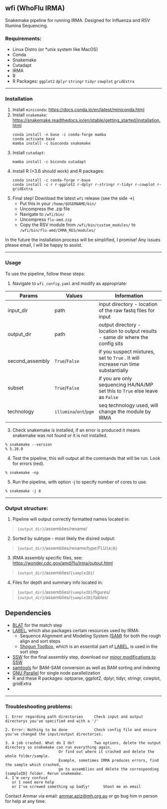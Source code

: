 ## wfi (WhoFlu IRMA) 

Snakemake pipeline for running IRMA. Designed for Influenza and RSV Illumina Sequencing.

### Requirements:
- Linux Distro (or \*unix system like MacOS) 
- Conda
- Snakemake
- Cutadapt
- IRMA
- R
- R Packages: `ggplot2` `dplyr` `stringr` `tidyr` `cowplot` `gridExtra`

---
### Installation

1. Install `miniconda`: https://docs.conda.io/en/latest/miniconda.html
2. Install `snakemake`: https://snakemake.readthedocs.io/en/stable/getting_started/installation.html
    ```
    conda install -n base -c conda-forge mamba
    conda activate base
    mamba install -c bioconda snakemake
    ```
3. Install `cutadapt`:
    ```
    mamba install -c biconda cutadapt
    ```
4. Install R (>3.6 should work) and R packages:
    ```
    conda install -c conda-forge r-base 
    conda install -c r r-ggplot2 r-dplyr r-stringr r-tidyr r-cowplot r-gridExtra
    ```
5. Final step! Download the latest `wfi` release (see the side ->)
	- Put this in your `/home/$USERNAME/bin/`
	- Uncompress the .zip file
	- Navigate to `/wfi/bin/`
	- Uncompress `flu-amd.zip`
	- Copy the RSV module from `/wfi/bin/custom_modules/` to `/wfi/bin/flu-amd/IRMA_RES/modules/`

In the future the installation process will be simplified, I promise! Any issues please email, I will be happy to assist.

---
### Usage

To use the pipeline, follow these steps:

1. Navigate to `wfi_config.yaml` and modify as appropriate:

| Params | Values | Information |
| --- | --- | --- |
| input_dir | path | input directory - location of the raw fastq files for input |
|output_dir|path|output directory - location to output results - same dir where the config sits|
|second_assembly|`True`/`False`|if you suspect mixtures, set to `True` . It will increase run time substantially|
|subset|`True`/`False`|if you are only sequencing HA/NA/MP set this to `True` else leave as `False`|
|technology|`illumina`/`ont`/`pgm`| seq technology used, will change the module by IRMA|


3. Check snakemake is installed, if an error is produced it means snakemake was not found or it is not installed.
```	
% snakemake --version
% 5.10.0 
```

4. Test the pipeline, this will output all the commands that will be run. Look for errors (red).
```
% snakemake -np
```

5. Run the pipeline, with option -j to specify number of cores to use.
```
% snakemake -j 8
```
---
### Output structure:
	
1. Pipeline will output correctly formatted names located in:
	
> `{output_dir}`/assemblies/rename/

2. Sorted by subtype - most likely the disired output:
	
> `{output_dir}`/assemblies/rename/type/FLU`{A|B}`

3. IRMA assembly specific files, see: https://wonder.cdc.gov/amd/flu/irma/output.html
	
> `{output_dir}`/assemblies/`{sampleID}`/

4. Files for depth and summary info located in:
	
> `{output_dir}`/assemblies/`{sampleID}`/figures/
> `{output_dir}`/assemblies/`{sampleID}`/tables/
	


## Dependencies

- [BLAT] for the match step
- [LABEL], which also packages certain resources used by IRMA:
    - Sequence Alignment and Modeling System ([SAM]) for both the rough align and sort steps
    - [Shogun Toolbox], which is an essential part of [LABEL], is used in the sort step
- [SSW] for the final assembly step, download our [minor modifications to SSW](https://wonder.cdc.gov/amd/flu/irma/ssw-modified.tar.gz)
- [samtools] for BAM-SAM conversion as well as BAM sorting and indexing
- [GNU Parallel] for single node parallelization
- R and these R packages: optparse, ggplot2, dplyr, tidyr, stringr, cowplot, gridExtra
- 
[IRMA manuscript]: https://bmcgenomics.biomedcentral.com/articles/10.1186/s12864-016-3030-6
[IRMA Website]: https://wonder.cdc.gov/amd/flu/irma/
[IRMA v0.6.7 zip file]: https://wonder.cdc.gov/amd/flu/irma/flu-amd-201704.zip
[SAM]: https://www.ncbi.nlm.nih.gov/pubmed/9927713
[BLAT]: http://www.kentinformatics.com/products.html
[LABEL]: https://wonder.cdc.gov/amd/flu/label/
[SSW]: http://journals.plos.org/plosone/article?id=10.1371/journal.pone.0082138
[samtools]: http://www.htslib.org/
[GNU Parallel]: https://www.gnu.org/software/parallel/
[Shogun Toolbox]: http://shogun.ml/	
	
---
### Troubleshooting problems:
```
1. Error regarding path directories		Check input and output directorys you've specified end with a '/'

2. Error: Nothing to be done			Check config file and ensure you've changed the input/output directories. 

3. A job crashed. What do I do?			Two options, delete the output directory so snakemake can run everything again. 
						Or find out where it crashed and delete the whole folder/sample. 
						Example, sometimes IRMA produces errors, find the sample which crashed, 
						go to assemblies and delete the corresponding {sampleID} folder. Rerun snakemake.
4. I'm very confusd 										
   or I need more help			
   or I've screwed something up badly!		Shoot me an email
```
Contact Ammar via email: ammar.aziz@mh.org.au or go bug him in person for help at any time.
